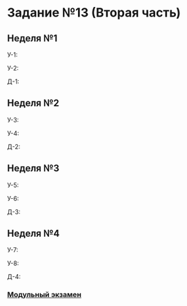 # Задание №13 (Вторая часть)

## Неделя №1

У-1: [](./components/class/class-1.md)

У-2: [](./components/class/class-2.md)

Д-1: [](./components/homework/homework-1.md)

## Неделя №2

У-3: [](./components/class/class-3.md)

У-4: [](./components/class/class-4.md)

Д-2: [](./components/homework/homework-2.md)

## Неделя №3

У-5: [](./components/class/class-5.md)

У-6: [](./components/class/class-6.md)

Д-3: [](./components/homework/homework-3.md)

## Неделя №4

У-7: [](./components/class/class-7.md)

У-8: [](./components/class/class-8.md)

Д-4: [](./components/homework/homework-4.md)

### [Модульный экзамен ](./components/exam/exam-1.md)
